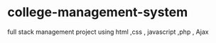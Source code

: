 # college-management-system
 full stack management project using html ,css , javascript ,php , Ajax 

